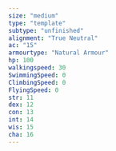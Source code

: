 ```yaml
---
size: "medium"
type: "template"
subtype: "unfinished"
alignment: "True Neutral"
ac: "15"
armourtype: "Natural Armour"
hp: 100
walkingspeed: 30
SwimmingSpeed: 0
ClimbingSpeed: 0
FlyingSpeed: 0
str: 11
dex: 12
con: 13
int: 14
wis: 15
cha: 16
---
```

